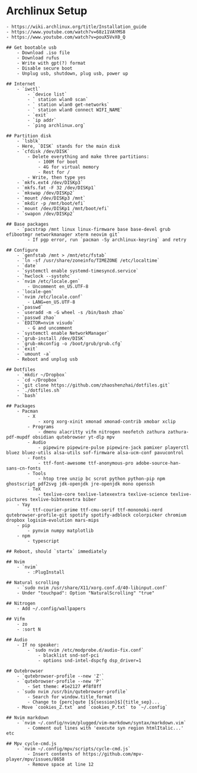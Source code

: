 # Archlinux Setup
    - https://wiki.archlinux.org/title/Installation_guide
    - https://www.youtube.com/watch?v=68z11VAYMS8
    - https://www.youtube.com/watch?v=pouX5VvX0_Q

    ## Get bootable usb
        - Download .iso file
        - Download rufus
        - Write with gpt(?) format
        - Disable secure boot
        - Unplug usb, shutdown, plug usb, power up

    ## Internet
        - `iwctl`
            - `device list`
            - ` station wlan0 scan`
            - ` station wlan0 get-networks`
            - ` station wlan0 connect WIFI_NAME`
            - `exit`
            - `ip addr`
            - `ping archlinux.org`

    ## Partition disk
        - `lsblk`
        - Here, `DISK` stands for the main disk
        - `cfdisk /dev/DISK`
            - Delete everything and make three partitions:
                - 100M for boot
                - 4G for virtual memory
                - Rest for /
            - Write, then type yes
        - `mkfs.ext4 /dev/DISKp3`
        - `mkfs.fat -F 32 /dev/DISKp1`
        - `mkswap /dev/DISKp2`
        - `mount /dev/DISKp3 /mnt`
        - `mkdir -p /mnt/boot/efi`
        - `mount /dev/DISKp1 /mnt/boot/efi`
        - `swapon /dev/DISKp2`

    ## Base packages
        - `pacstrap /mnt linux linux-firmware base base-devel grub efibootmgr networkmanager xterm neovim git`
            - If pgp error, run `pacman -Sy archlinux-keyring` and retry

    ## Configure
        - `genfstab /mnt > /mnt/etc/fstab`
        - `ln -sf /usr/share/zoneinfo/TIMEZONE /etc/localtime`
        - `date`
        - `systemctl enable systemd-timesyncd.service`
        - `hwclock --systohc`
        - `nvim /etc/locale.gen`
            - Uncomment en_US.UTF-8
        - `locale-gen`
        - `nvim /etc/locale.conf`
            - LANG=en_US.UTF-8
        - `passwd`
        - `useradd -m -G wheel -s /bin/bash zhao`
        - `passwd zhao`
        - `EDITOR=nvim visudo`
            - G and uncomment
        - `systemctl enable NetworkManager`
        - `grub-install /dev/DISK`
        - `grub-mkconfig -o /boot/grub/grub.cfg`
        - `exit`
        - `umount -a`
        - Reboot and unplug usb

    ## Dotfiles
        - `mkdir ~/Dropbox`
        - `cd ~/Dropbox`
        - `git clone https://github.com/zhaoshenzhai/dotfiles.git`
        - `./dotfiles.sh`
        - `bash`

    ## Packages
        - Pacman
            - X
                - xorg xorg-xinit xmonad xmonad-contrib xmobar xclip
            - Programs
                - dmenu alacritty vifm nitrogen neofetch zathura zathura-pdf-mupdf obsidian qutebrowser yt-dlp mpv
            - Audio
                - pipewire pipewire-pulse pipewire-jack pamixer playerctl bluez bluez-utils alsa-utils sof-firmware alsa-ucm-conf pavucontrol
            - Fonts
                - ttf-font-awesome ttf-anonymous-pro adobe-source-han-sans-cn-fonts
            - Tools
                - htop tree unzip bc scrot python python-pip npm ghostscript pdf2svg jdk-openjdk jre-openjdk mono openssh
            - TeX
                - texlive-core texlive-latexextra texlive-science texlive-pictures texlive-bibtexextra biber
        - Yay
            - ttf-courier-prime ttf-cmu-serif ttf-mononoki-nerd qutebrowser-profile-git spotify spotify-adblock colorpicker chromium dropbox logisim-evolution mars-mips
        - pip
            - pynvim numpy matplotlib
        - npm
            - typescript

    ## Reboot, should `startx` immediately

    ## Nvim
        - `nvim`
            - :PlugInstall

    ## Natural scrolling
        - `sudo nvim /usr/share/X11/xorg.conf.d/40-libinput.conf`
        - Under "touchpad": Option "NaturalScrolling" "true"

    ## Nitrogen
        - Add ~/.config/wallpapers

    ## Vifm
        - zo
        - :sort N

    ## Audio
        - If no speaker:
            - `sudo nvim /etc/modprobe.d/audio-fix.conf`
                - blacklist snd-sof-pci
                - options snd-intel-dspcfg dsp_driver=1

    ## Qutebrowser
        - `qutebrowser-profile --new 'Z'`
        - `qutebrowser-profile --new 'P'`
            - Set theme: #1e2127 #f8f8ff
        - `sudo nvim /usr/bin/qutebrowser-profile`
            - Search for window.title_format
            - Change to {perc}qute [${session}$]{title_sep}...
        - Move `cookies_Z.txt` and `cookies_P.txt` to `~/.config`

    ## Nvim markdown
        - `nvim ~/.config/nvim/plugged/vim-markdown/syntax/markdown.vim`
            - Comment out lines with 'execute syn region htmlItalic...' etc

    ## Mpv cycle-cmd.js
        - `nvim ~/.config/mpv/scripts/cycle-cmd.js`
            - Insert contents of https://github.com/mpv-player/mpv/issues/8658
            - Remove space at line 12

